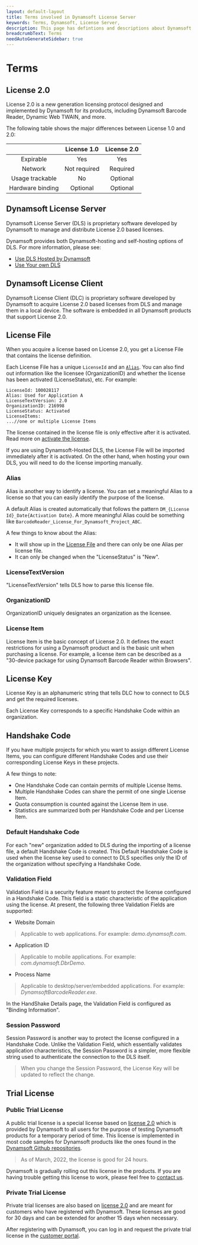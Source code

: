 ```yaml
---
layout: default-layout
title: Terms involved in Dynamsoft License Server
keywords: Terms, Dynamsoft, License Server, 
description: This page has defintions and descriptions about Dynamsoft License Server Terms
breadcrumbText: Terms
needAutoGenerateSidebar: true
---
```


# Terms

## License 2.0

License 2.0 is a new generation licensing protocol designed and implemented by Dynamsoft for its products, including Dynamsoft Barcode Reader, Dynamic Web TWAIN, and more.

The following table shows the major differences between License 1.0 and 2.0:

| | License 1.0 | License 2.0 |
|:-:|:-:|:-:|
| Expirable | Yes | Yes |
| Network | Not required | Required |
| Usage trackable | No | Optional |
| Hardware binding | Optional | Optional |

## Dynamsoft License Server

Dynamsoft License Server (DLS) is proprietary software developed by Dynamsoft to manage and distribute License 2.0 based licenses.

Dynamsoft provides both Dynamsoft-hosting and self-hosting options of DLS. For more information, please see:

* [Use DLS Hosted by Dynamsoft]({{site.dshosting}}index.html)
* [Use Your own DLS]({{site.selfhosting}}index.html)

## Dynamsoft License Client

Dynamsoft License Client (DLC) is proprietary software developed by Dynamsoft to acquire License 2.0 based licenses from DLS and manage them in a local device. The software is embedded in all Dynamsoft products that support License 2.0.

## License File

When you acquire a license based on License 2.0, you get a License File that contains the license definition.

Each License File has a unique `LicenseId` and an [`Alias`](#alias). You can also find out information like the licensee (OrganizationID) and whether the license has been activated (LicenseStatus), etc. For example:

```text
LicenseId: 100028117
Alias: Used for Application A
LicenseTextVersion: 2.0
OrganizationID: 216998
LicenseStatus: Activated
LicenseItems:
...//one or multiple License Items
```

The license contained in the license file is only effective after it is activated. Read more on [activate the license]({{site.about}}activate.html).

If you are using Dynamsoft-Hosted DLS, the License File will be imported immediately after it is activated. On the other hand, when hosting your own DLS, you will need to do the license importing manually.

### Alias

Alias is another way to identify a license. You can set a meaningful Alias to a license so that you can easily identify the purpose of the license.

A default Alias is created automatically that follows the pattern `DM_{License Id}_Date{Activation Date}`.  A more meaningful Alias could be something like `BarcodeReader_License_For_Dynamsoft_Project_ABC`.

A few things to know about the Alias:

* It will show up in the [License File](#license-file) and there can only be one Alias per license file.
* It can only be changed when the "LicenseStatus" is "New".

### LicenseTextVersion

"LicenseTextVersion" tells DLS how to parse this license file.

### OrganizationID

OrganizationID uniquely designates an organization as the licensee.

### License Item

License Item is the basic concept of License 2.0. It defines the exact restrictions for using a Dynamsoft product and is the basic unit when purchasing a license. For example, a license item can be described as a "30-device package for using Dynamsoft Barcode Reader within Browsers".

## License Key

License Key is an alphanumeric string that tells DLC how to connect to DLS and get the required licenses.

Each License Key corresponds to a specific Handshake Code within an organization.

## Handshake Code

If you have multiple projects for which you want to assign different License Items, you can configure different Handshake Codes and use their corresponding License Keys in these projects.

A few things to note:

* One Handshake Code can contain permits of multiple License Items.
* Multiple Handshake Codes can share the permit of one single License Item.
* Quota consumption is counted against the License Item in use.
* Statistics are summarized both per Handshake Code and per License Item.

### Default Handshake Code

For each "new" organization added to DLS during the importing of a license file, a default Handshake Code is created. This Default Handshake Code is used when the license key used to connect to DLS specifies only the ID of the organization without specifying a Handshake Code.

### Validation Field

Validation Field is a security feature meant to protect the license configured in a Handshake Code. This field is a static characteristic of the application using the license. At present, the following three Validation Fields are supported:

* Website Domain

> Applicable to web applications. For example: *demo.dynamsoft.com*.

* Application ID

> Applicable to mobile applications. For example: *com.dynamsoft.DbrDemo*.

* Process Name

> Applicable to desktop/server/embedded applications. For example: *DynamsoftBarcodeReader.exe*.

In the HandShake Details page, the Validation Field is configured as "Binding Information".

### Session Password

Session Password is another way to protect the license configured in a Handshake Code. Unlike the Validation Field, which essentially validates application characteristics, the Session Password is a simpler, more flexible string used to authenticate the connection to the DLS itself.

> When you change the Session Password, the License Key will be updated to reflect the change.

## Trial License

### Public Trial License

A public trial license is a special license based on [license 2.0](#license-20) which is provided by Dynamsoft to all users for the purpose of testing Dynamsoft products for a temporary period of time. This license is implemented in most code samples for Dynamsoft products like the ones found in the [Dynamsoft Github repositories](https://github.com/orgs/Dynamsoft/repositories).

> As of March, 2022, the license is good for 24 hours.

Dynamsoft is gradually rolling out this license in the products. If you are having trouble getting this license to work, please feel free to [contact us](https://www.dynamsoft.com/company/contact/).

### Private Trial License

Private trial licenses are also based on [license 2.0](#license-20) and are meant for customers who have registered with Dynamsoft. These licenses are good for 30 days and can be extended for another 15 days when necessary.

After registering with Dynamsoft, you can log in and request the private trial license in the [customer portal](https://www.dynamsoft.com/customer/license/trialLicense).

